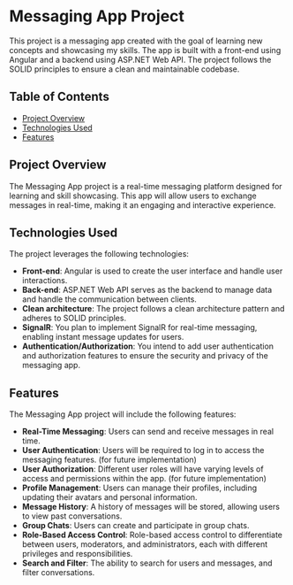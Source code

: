 # Messaging App Project

This project is a messaging app created with the goal of learning new concepts and showcasing my skills. The app is built with a front-end using Angular and a backend using ASP.NET Web API. The project follows the SOLID principles to ensure a clean and maintainable codebase.

## Table of Contents

- [Project Overview](#project-overview)
- [Technologies Used](#technologies-used)
- [Features](#features)

## Project Overview

The Messaging App project is a real-time messaging platform designed for learning and skill showcasing. This app will allow users to exchange messages in real-time, making it an engaging and interactive experience.

## Technologies Used

The project leverages the following technologies:

- **Front-end**: Angular is used to create the user interface and handle user interactions.
- **Back-end**: ASP.NET Web API serves as the backend to manage data and handle the communication between clients.
- **Clean architecture**: The project follows a clean architecture pattern and adheres to SOLID principles.
- **SignalR**: You plan to implement SignalR for real-time messaging, enabling instant message updates for users.
- **Authentication/Authorization**: You intend to add user authentication and authorization features to ensure the security and privacy of the messaging app.

## Features

The Messaging App project will include the following features:

- **Real-Time Messaging**: Users can send and receive messages in real time.
- **User Authentication**: Users will be required to log in to access the messaging features. (for future implementation)
- **User Authorization**: Different user roles will have varying levels of access and permissions within the app. (for future implementation)
- **Profile Management**: Users can manage their profiles, including updating their avatars and personal information.
- **Message History**: A history of messages will be stored, allowing users to view past conversations.
- **Group Chats**: Users can create and participate in group chats.
- **Role-Based Access Control**: Role-based access control to differentiate between users, moderators, and administrators, each with different privileges and responsibilities.
- **Search and Filter**: The ability to search for users and messages, and filter conversations.
